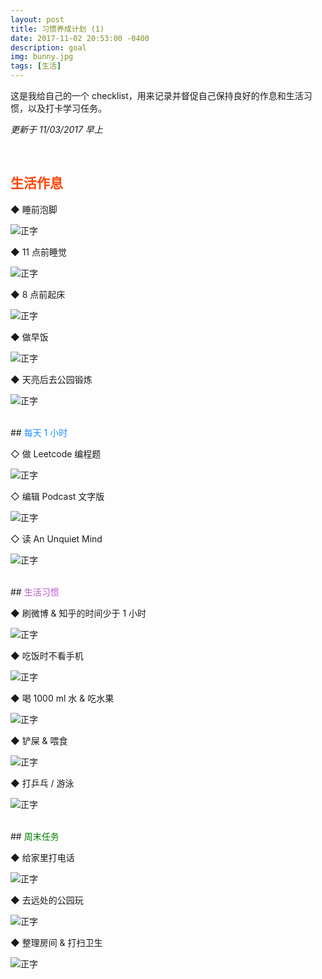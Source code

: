 ```yaml
---
layout: post
title: 习惯养成计划 (1)
date: 2017-11-02 20:53:00 -0400
description: goal
img: bunny.jpg
tags: [生活]
---
```


这是我给自己的一个 checklist，用来记录并督促自己保持良好的作息和生活习惯，以及打卡学习任务。


*更新于 11/03/2017 早上*


<br>

## <span style="color:Orangered">生活作息</span>

◆ 睡前泡脚

![正字]({{site.baseurl}}/assets/img/tally-marks/2s.png)


◆ 11 点前睡觉

![正字]({{site.baseurl}}/assets/img/tally-marks/3s.png) 


◆ 8 点前起床

![正字]({{site.baseurl}}/assets/img/tally-marks/3s.png)


◆ 做早饭

![正字]({{site.baseurl}}/assets/img/tally-marks/3s.png) 


◆ 天亮后去公园锻炼

![正字]({{site.baseurl}}/assets/img/tally-marks/2s.png) 


<br>
## <span style="color:DodgerBlue">每天 1 小时</span>

◇ 做 Leetcode 编程题

![正字]({{site.baseurl}}/assets/img/tally-marks/2s.png) 

◇ 编辑 Podcast 文字版

![正字]({{site.baseurl}}/assets/img/tally-marks/2s.png) 


◇ 读 An Unquiet Mind

![正字]({{site.baseurl}}/assets/img/tally-marks/2s.png) 



<br>
## <span style="color:MediumOrchid">生活习惯</span>

◆ 刷微博 & 知乎的时间少于 1 小时


![正字]({{site.baseurl}}/assets/img/tally-marks/2s.png) 

◆ 吃饭时不看手机

![正字]({{site.baseurl}}/assets/img/tally-marks/2s.png) 

◆ 喝 1000 ml 水 & 吃水果

![正字]({{site.baseurl}}/assets/img/tally-marks/2s.png) 

◆ 铲屎 & 喂食

![正字]({{site.baseurl}}/assets/img/tally-marks/2s.png)

◆ 打乒乓 / 游泳

![正字]({{site.baseurl}}/assets/img/tally-marks/1s.png)


<br>
## <span style="color:Green">周末任务</span>


◆ 给家里打电话

![正字]({{site.baseurl}}/assets/img/tally-marks/0s.png) 

◆ 去远处的公园玩

![正字]({{site.baseurl}}/assets/img/tally-marks/0s.png) 

◆ 整理房间 & 打扫卫生

![正字]({{site.baseurl}}/assets/img/tally-marks/0s.png) 